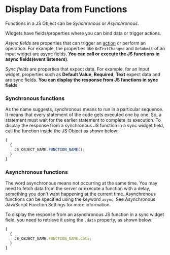 # Display Data from Functions

Functions in a JS Object can be _Synchronous_ or _Asynchronous_.

Widgets have fields/properties where you can bind data or trigger actions.

_Async fields_ are properties that can trigger an [action](https://docs.appsmith.com/reference/appsmith-framework/widget-actions) or perform an operation. For example, the properties like `OnTextChanged` and `OnSubmit` of an input widget are async fields. **You can call or execute the JS functions in async fields(event listeners)**.

_Sync fields_ are properties that expect data. For example, for an Input widget, properties such as **Default Value**, **Required**, **Text** expect data and are sync fields. **You can display the response from JS functions in sync fields**.

### Synchronous functions

As the name suggests, synchronous means to run in a particular sequence. It means that every statement of the code gets executed one by one. So, a statement must wait for the earlier statement to complete its execution.
To display the response from a synchronous JS function in a sync widget field, call the function inside the JS Object as shown below:

```javascript
{
  {
    JS_OBJECT_NAME.FUNCTION_NAME();
  }
}
```

### Asynchronous functions

The word asynchronous means not occurring at the same time. You may need to fetch data from the server or execute a function with a delay, something you don't want happening at the current time. Asynchronous functions can be specified using the keyword `async`. See Asynchronous JavaScript Function Settings for more information.

To display the response from an asynchronous JS function in a sync widget field, you need to retrieve it using the `.data` property, as shown below:

```javascript
{
  {
    JS_OBJECT_NAME.FUNCTION_NAME.data;
  }
}
```

<VideoEmbed host="youtube" videoId="yn_8gs5w04g" title="Display response from async function in widget field" caption="Display response from async function in widget field"/>
